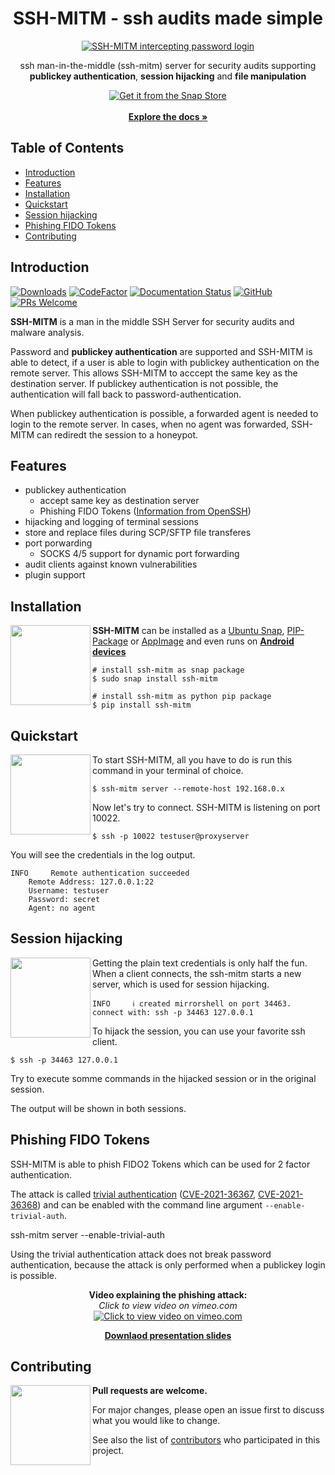 <h1 align="center"> SSH-MITM - ssh audits made simple </h1>
<p align="center">
  <a href="https://www.ssh-mitm.at">
    <img alt="SSH-MITM intercepting password login" title="SSH-MITM" src="https://www.ssh-mitm.at/img/ssh-mitm-password.png?20220211" >
  </a>
  <p align="center">ssh man-in-the-middle (ssh-mitm) server for security audits supporting<br> <b>publickey authentication</b>, <b>session hijacking</b> and <b>file manipulation</b></p>
  <p align="center">
   <a href="https://snapcraft.io/ssh-mitm">
     <img alt="Get it from the Snap Store" src="https://snapcraft.io/static/images/badges/en/snap-store-black.svg" />
   </a>
   <br />
   <br />
   <a href="https://docs.ssh-mitm.at"><strong>Explore the docs »</strong></a>
  </p>
</p>


## Table of Contents

- [Introduction](#introduction)
- [Features](#features)
- [Installation](#installation)
- [Quickstart](#quickstart)
- [Session hijacking](#session-hijacking)
- [Phishing FIDO Tokens](#phishing-fido-tokens)
- [Contributing](#contributing)

## Introduction

[![Downloads](https://pepy.tech/badge/ssh-mitm)](https://pepy.tech/project/ssh-mitm)
[![CodeFactor](https://www.codefactor.io/repository/github/ssh-mitm/ssh-mitm/badge)](https://www.codefactor.io/repository/github/ssh-mitm/ssh-mitm)
[![Documentation Status](https://readthedocs.org/projects/ssh-mitm/badge/?version=latest)](https://docs.ssh-mitm.at/?badge=latest)
[![GitHub](https://img.shields.io/github/license/ssh-mitm/ssh-mitm?color=%23434ee6)](https://github.com/ssh-mitm/ssh-mitm/blob/master/LICENSE)
[![PRs Welcome](https://img.shields.io/badge/PRs-welcome-brightgreen.svg?style=flat-square)](http://makeapullrequest.com)


**SSH-MITM** is a man in the middle SSH Server for security audits and malware analysis.

Password and **publickey authentication** are supported and SSH-MITM is able to detect, if a user is able to login with publickey authentication on the remote server. This allows SSH-MITM to acccept the same key as the destination server. If publickey authentication is not possible, the authentication will fall back to password-authentication.

When publickey authentication is possible, a forwarded agent is needed to login to the remote server. In cases, when no agent was forwarded, SSH-MITM can rediredt the session to a honeypot.


## Features

* publickey authentication
   * accept same key as destination server
   * Phishing FIDO Tokens ([Information from OpenSSH](https://www.openssh.com/agent-restrict.html))
* hijacking and logging of terminal sessions
* store and replace files during SCP/SFTP file transferes
* port porwarding
  * SOCKS 4/5 support for dynamic port forwarding
* audit clients against known vulnerabilities
* plugin support


## Installation

<img src="https://www.ssh-mitm.at/assets/images/streamline-free/monitor-loading-progress.svg" align="left" width="128">

**SSH-MITM** can be installed as a [Ubuntu Snap](https://snapcraft.io/ssh-mitm), [PIP-Package](https://pypi.org/project/ssh-mitm/) or [AppImage](https://github.com/ssh-mitm/ssh-mitm/releases/latest) and even runs on **[Android devices](https://github.com/ssh-mitm/ssh-mitm/discussions/83#discussioncomment-1531873)**

    # install ssh-mitm as snap package
    $ sudo snap install ssh-mitm

    # install ssh-mitm as python pip package
    $ pip install ssh-mitm



## Quickstart

<img src="https://www.ssh-mitm.at/assets/images/streamline-free/programmer-male.svg" align="left" width="128">

To start SSH-MITM, all you have to do is run this command in your terminal of choice.

    $ ssh-mitm server --remote-host 192.168.0.x

Now let's try to connect. SSH-MITM is listening on port 10022.

    $ ssh -p 10022 testuser@proxyserver

You will see the credentials in the log output.

    INFO     Remote authentication succeeded
        Remote Address: 127.0.0.1:22
        Username: testuser
        Password: secret
        Agent: no agent


## Session hijacking

<img src="https://www.ssh-mitm.at/assets/images/streamline-free/customer-service-woman.svg" align="left" width="128">

Getting the plain text credentials is only half the fun.
When a client connects, the ssh-mitm starts a new server, which is used for session hijacking.

    INFO     ℹ created mirrorshell on port 34463. connect with: ssh -p 34463 127.0.0.1

To hijack the session, you can use your favorite ssh client.

    $ ssh -p 34463 127.0.0.1

Try to execute somme commands in the hijacked session or in the original session.

The output will be shown in both sessions.

## Phishing FIDO Tokens

SSH-MITM is able to phish FIDO2 Tokens which can be used for 2 factor authentication.

The attack is called [trivial authentication](https://docs.ssh-mitm.at/trivialauth.html) ([CVE-2021-36367](https://docs.ssh-mitm.at/CVE-2021-36367.html), [CVE-2021-36368](https://docs.ssh-mitm.at/CVE-2021-36368.html)) and can be enabled with the command line argument `--enable-trivial-auth`.

  ssh-mitm server --enable-trivial-auth

Using the trivial authentication attack does not break password authentication, because the attack is only performed when a publickey login is possible.

<p align="center">
  <b>Video explaining the phishing attack:</b><br/>
  <i>Click to view video on vimeo.com</i><br/>
  <a href="https://vimeo.com/showcase/9059922/video/651517195">
  <img src="https://github.com/ssh-mitm/ssh-mitm/raw/master/doc/images/ds2021-video.png" alt="Click to view video on vimeo.com">
  </a>
</p>

<p align="center">
  <b><a href="https://github.com/ssh-mitm/ssh-mitm/files/7568291/deepsec.pdf">Downlaod presentation slides</a></b>
</p>


## Contributing

<img src="https://www.ssh-mitm.at/assets/images/streamline-free/write-paper-ink.svg" align="left" width="128">

**Pull requests are welcome.**

For major changes, please open an issue first to discuss what you would like to change.

See also the list of [contributors](https://github.com/ssh-mitm/ssh-mitm/graphs/contributors) who participated in this project.
